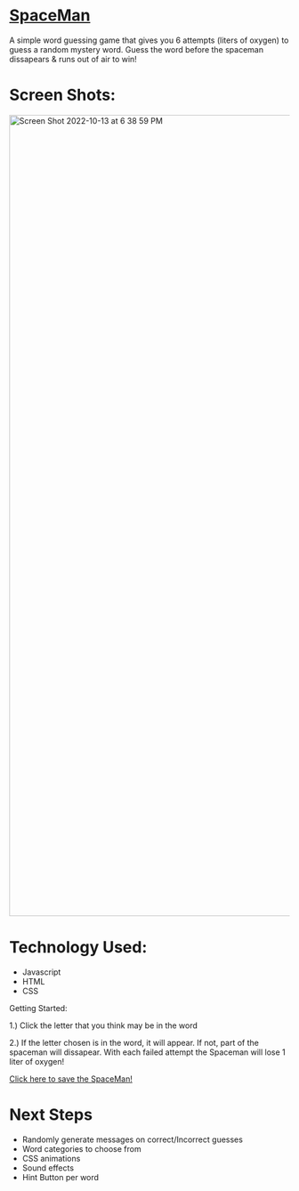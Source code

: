 # <Spaceman>
# <ins>SpaceMan</ins>

A simple word guessing game that gives you 6 attempts (liters of oxygen) 
to guess a random mystery word.  Guess the word before the spaceman dissapears
& runs out of air to win!

# Screen Shots:

  
  <img width="1440" alt="Screen Shot 2022-10-13 at 6 38 59 PM" src="https://user-images.githubusercontent.com/66542022/195723635-fef7587e-ad71-4784-a0ab-dc81999d9604.png">



# Technology Used:
  
  - Javascript
  - HTML
  - CSS
  
  Getting Started:
  
  1.) Click the letter that you think may be in the word<br>
  
  2.) If the letter chosen is in the word, it will appear.  If not, part of the spaceman will dissapear.  With each failed attempt the Spaceman will lose 1 liter of oxygen! 
  
  [Click here to save the SpaceMan!](https://coreysumma.github.io/Spaceman/)
  
  # Next Steps
  
  - Randomly generate messages on correct/Incorrect guesses
  - Word categories to choose from
  - CSS animations 
  - Sound effects
  - Hint Button per word 
  
  
